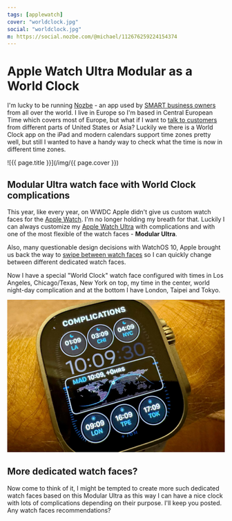 ```yaml
---
tags: [applewatch]
cover: "worldclock.jpg"
social: "worldclock.jpg"
m: https://social.nozbe.com/@michael/112676259224154374
---
```


# Apple Watch Ultra Modular as a World Clock

I'm lucky to be running [Nozbe][n] - an app used by [SMART business owners](/nozbe17) from all over the world. I live in Europe so I'm based in Central European Time which covers most of Europe, but what if I want to [talk to customers](/noofficefm-44) from different parts of United States or Asia? Luckily we there is a World Clock app on the iPad and modern calendars support time zones pretty well, but still I wanted to have a handy way to check what the time is now in different time zones.

<!--More-->

![{{ page.title }}](/img/{{ page.cover }})

## Modular Ultra watch face with World Clock complications

This year, like every year, on WWDC Apple didn't give us custom watch faces for the [Apple Watch](/applewatch). I'm no longer holding my breath for that. Luckily I can always customize my [Apple Watch Ultra](/ultra/) with complications and with one of the most flexible of the watch faces - **Modular Ultra**.

Also, many questionable design decisions with WatchOS 10, Apple brought us back the way to [swipe between watch faces](/watchfaces) so I can quickly change between different dedicated watch faces.

Now I have a special "World Clock" watch face configured with times in Los Angeles, Chicago/Texas, New York on top, my time in the center, world night-day complication and at the bottom I have London, Taipei and Tokyo.

![{{ page.title }} complications](/img/worldclock-complications.jpg)

## More dedicated watch faces?

Now come to think of it, I might be tempted to create more such dedicated watch faces based on this Modular Ultra as this way I can have a nice clock with lots of complications depending on their purpose. I'll keep you posted. Any watch faces recommendations?




[n]: https://michael.gratis/nozbe
[np]: https://michael.gratis/nozbepersonal